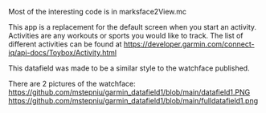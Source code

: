 Most of the interesting code is in marksface2View.mc

This app is a replacement for the default screen when you start an activity.  Activities are any workouts or sports you would like to track.
The list of different activities can be found at https://developer.garmin.com/connect-iq/api-docs/Toybox/Activity.html

This datafield was made to be a similar style to the watchface published.

There are 2 pictures of the watchface:
<br>https://github.com/mstepniu/garmin_datafield1/blob/main/datafield1.PNG
https://github.com/mstepniu/garmin_datafield1/blob/main/fulldatafield1.png
